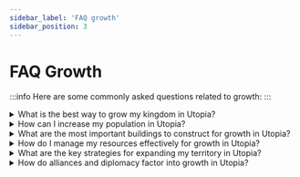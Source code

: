 ```yaml
---
sidebar_label: 'FAQ growth'
sidebar_position: 3
---
```



# FAQ Growth

:::info Here are some commonly asked questions related to growth:
:::

<details>
  <summary>What is the best way to grow my kingdom in Utopia?</summary>
  <div>
<div> 
  There is no one-size-fits-all answer to this question, as the best way to grow your kingdom in Utopia depends on various factors, such as your play style, goals, and available resources. However, some general tips for growth in Utopia include:
  <br/>
  1.  Focus on building your economy: Your kingdom's economic strength is critical to supporting growth in Utopia. To increase your resources, construct and upgrade resource-producing buildings, research economic technologies, and trade with other kingdoms.
  <br/>
  2.  Maintain a strong military: While a strong military is not the only factor in growth, it is essential to protect your kingdom and expand your territory. Train and equip your armies, build fortifications, and engage in strategic warfare.
  <br/>
  3.  Expand your territory: Expanding your kingdom's borders through conquest or diplomacy is another way to grow in Utopia. Be sure to balance your expansion goals with maintaining good relations with other kingdoms.
  <br/>
  4.  Develop your technology: Researching new technologies can give you an edge in various aspects of the game, such as resource production, military strength, and diplomacy.
  <br/> 
  5.  Join an alliance: Joining an alliance can provide support, protection, and opportunities for growth through trade, shared resources, and coordinated military campaigns.
  <hr/>
      Overall, the key to growing your kingdom in Utopia is to maintain a balance between building your economy, developing your military, expanding your territory, and advancing your technology.
</div>
</div>
    <br/>
    </details>

<details>
  <summary>How can I increase my population in Utopia?</summary>
  <div>
<div> 
Increasing your population in Utopia is crucial for growing your kingdom's economy, military strength, and overall power. Here are some ways to increase your population:
  <br/>
   1.  Construct and upgrade housing: Building and upgrading housing structures, such as cottages and apartments, is the most direct way to increase your population in Utopia. The more housing you have, the more citizens you can support.
   <br/>
   2. Research population technologies: Researching population technologies, such as Medicine and Education, can increase your kingdom's population growth rate.
   <br/>
   3.  Develop infrastructure==: Building and upgrading infrastructure, such as roads and markets, can improve the quality of life for your citizens and attract more people to your kingdom.
   <br/>
   4.  ==Participate in religious events==: Certain religious events in Utopia, such as the Festival of the Sun and the Festival of the Moon, can increase your population growth rate for a limited time.
  <br/>
   5.  ==Use spells==: Certain spells, such as the Summon Spell, can bring in new citizens to your kingdom.
  <br/>
   6. ==Increase happines==: Keeping your citizens happy can also increase your population growth rate. Constructing entertainment buildings and maintaining low crime rates can help increase happiness levels.
  <hr/>
   Overall, increasing your population in Utopia requires a combination of strategies, such as constructing housing, researching population technologies, developing infrastructure, participating in events, and keeping your citizens happy.
</div>
</div>
    <br/>
    </details>
    
<details>
  <summary>What are the most important buildings to construct for growth in Utopia?</summary>
  <div>
<div> 
> The most important buildings to construct for growth in Utopia depend on your specific goals and playstyle. However, here are some buildings that are generally considered crucial for growth:
   <br/>
   > 1.  Farms: Farms produce food, which is essential for supporting your kingdom's population and military. Constructing and upgrading farms should be a top priority to ensure a steady food supply.
   <br/>
   > 2.   Mines: Mines produce metal, which is used for constructing and upgrading buildings, weapons, and armor. Mining is essential for expanding your kingdom's military power and economy.
   <br/>
   > 3.   Lumberyards: Lumberyards produce wood, which is used for constructing and upgrading buildings and fortifications. They are also essential for constructing ships and expanding your naval power.
   <br/>
   >4.  Housing: As mentioned earlier, constructing and upgrading housing structures, such as cottages and apartments, is crucial for increasing your kingdom's population and supporting growth.
   <br/>
  > 5.  Markets: Markets allow you to trade resources with other kingdoms, which is important for acquiring resources that your kingdom may lack and for generating income.
  <br/>
  > 6.   Barracks: Barracks are essential for training and equipping your armies. Constructing and upgrading barracks should be a priority if you want to expand your military power.
  <br/>
  > 7.  Fortifications: Fortifications, such as walls and towers, are crucial for defending your kingdom against attacks. Constructing and upgrading fortifications is necessary to protect your resources, population, and military.
  <br/>
  > 8. Temples: Temples allow you to worship and gain favor with the gods, which can provide various benefits, such as increased resource production, military strength, and population growth.
  <hr/>
   > >Overall, the most important buildings to construct for growth in Utopia are those that support your specific goals, such as expanding your military, increasing resource production, and growing your population.
</div>
</div>
    <br/>
    </details>
        
<details>
  <summary>How do I manage my resources effectively for growth in Utopia?</summary>
  <div>
<div> 
Managing resources effectively is crucial for growth in Utopia. Here are some tips on how to manage your resources effectively:
   <br/>
   1.  Prioritize your needs: Determine which resources are most important for your kingdom's growth and prioritize their production. For example, if you're expanding your military, prioritize metal production.
   <br/>
   2.  Balance your production: Balance your resource production to ensure that you have enough of each resource to meet your needs. For example, if you have an abundance of food but not enough metal, focus on producing more metal.
   <br/>
   3.  Use automation: Utopia offers automation features that can help manage your resources effectively. For example, the "Auto-Sell" feature automatically sells excess resources on the market, while the "Auto-Build" feature automatically constructs buildings and upgrades.
   <br/>
   4.  Trade with other kingdoms: Trading with other kingdoms can help you acquire resources that you may lack and generate income. Use the market to sell excess resources and buy resources that your kingdom needs.
   <br/>
   5. Manage your population: Your population consumes resources, so it's essential to manage your population effectively. Construct enough housing to support your population and ensure that you have enough food and other resources to meet their needs.
   <br/>
   >6. Research economic technologies: Researching economic technologies can increase your resource production and improve your resource management.
   <br/>
   >7. Plan for the future: Anticipate your future resource needs and plan accordingly. For example, if you're planning to expand your military, start producing more metal and food in advance. 
   <hr/>
	      >>Overall, managing resources effectively in Utopia requires a balance between producing enough of each resource, managing your population, trading with other kingdoms, and planning for the future.
</div>
</div>
    <br/>
    </details>

<details>
  <summary>What are the key strategies for expanding my territory in Utopia?</summary>
  <div>
<div>
Expanding your territory is an important aspect of growing your kingdom's power and resources in Utopia. Here are some key strategies for expanding your territory:
   <br/>
   1.  Colonize new provinces: Colonizing new provinces is the most direct way to expand your territory. To colonize a new province, you need to build a colony and send an army to conquer it. The more provinces you have, the more resources and land you have access to.
   <br/>
  > 2.  Build and upgrade fortifications: Fortifications, such as walls and towers, are crucial for defending your territory against enemy attacks. Building and upgrading fortifications can also deter enemy kingdoms from attacking you.
  <br/>
   >3.  Form alliances: Forming alliances with other kingdoms can help you expand your territory through diplomatic means. Work with your allies to negotiate peaceful agreements and acquire new territories through diplomacy.
   <br/>
   >4.  Conquer enemy kingdoms: Conquering enemy kingdoms can be a risky but effective way to expand your territory. To conquer an enemy kingdom, you need to build a strong military and launch a successful attack.
   <br/>
   >5.  Participate in events: Participating in events, such as the Race to Glory and the War of the Realms, can provide opportunities to expand your territory through strategic gameplay.
   <br/>
   >6.  Research military technologies: Researching military technologies can improve your army's strength and effectiveness, making it easier to conquer new territories.
   <br/>
   >7.  Use spells: Certain spells, such as the Conjure Spell and the Teleport Spell, can help you expand your territory by summoning or transporting your armies to new locations.  
   <hr/>
     >> Overall, expanding your territory in Utopia requires a combination of strategies, such as colonizing new provinces, building and upgrading fortifications, forming alliances, conquering enemy kingdoms, participating in events, researching military technologies, and using spells. Choose the strategies that best fit your playstyle and goals, and remember to plan carefully and use resources wisely.
</div>
</div>
    <br/>
    </details>
    
<details>
  <summary>How do alliances and diplomacy factor into growth in Utopia?</summary>
  <div>
<div>    
   Alliances and diplomacy play a significant role in growth and expansion in Utopia. Here are some ways in which alliances and diplomacy can factor into growth:
   <br/>
   >1.  Protection: Forming alliances with other kingdoms can provide protection and security for your kingdom. Allies can help defend your territory against enemy attacks, providing a buffer against potential threats.
   <br/>
   >2.  Resource sharing: Alliances can facilitate resource sharing between kingdoms. By working together, allies can trade resources and share knowledge, technology, and strategies, helping each other grow and expand.
   <br/>
   >3. Territorial expansion: Diplomacy can play a key role in expanding your kingdom's territory. Through diplomatic negotiations, you may be able to acquire new provinces or territories from other kingdoms without resorting to military conquest.
   <br/>
   >4. Political influence: Diplomacy can also help you gain political influence in the game. By building strong alliances and negotiating favorable treaties, you can become a powerful player in the game, influencing the actions of other kingdoms and shaping the game's outcome.
   <br/>
   >5. Collaborative events: Utopia features a variety of collaborative events that require players to work together to achieve common goals. Alliances can provide an advantage in these events, allowing players to coordinate their efforts and achieve greater success.
   <br/>
   >6. Strategic planning: Working with allies requires strategic planning and communication, which can help you develop your own strategic skills and improve your gameplay overall. 
   <hr/>
	>>Overall, alliances and diplomacy can be valuable tools for growth and expansion in Utopia. By building strong relationships with other kingdoms, sharing resources and knowledge, and collaborating strategically, you can increase your kingdom's power and influence in the game.
</div>
</div>
    <br/>
    </details>    


